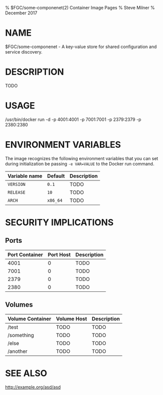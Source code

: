 % $FGC/some-componenet(2) Container Image Pages
% Steve Milner
% December 2017

# NAME
$FGC/some-componenet - A key-value store for shared configuration and service discovery.

# DESCRIPTION
TODO


# USAGE
/usr/bin/docker run -d -p 4001:4001 -p 7001:7001 -p 2379:2379 -p 2380:2380

# ENVIRONMENT VARIABLES

The image recognizes the following environment variables that you can set
during initialization be passing `-e VAR=VALUE` to the Docker run command.

|     Variable name        | Default |      Description                                           |
| :----------------------- | ------- | ---------------------------------------------------------- |
| `VERSION` | `0.1`   | TODO |
| `RELEASE` | `10`   | TODO |
| `ARCH` | `x86_64`   | TODO |


# SECURITY IMPLICATIONS

## Ports
|     Port Container | Port Host  |       Description             |
| :----------------- | -----------|-------------------------------|
| 4001 | 0 | TODO |
| 7001 | 0 | TODO |
| 2379 | 0 | TODO |
| 2380 | 0 | TODO |



## Volumes
|     Volume Container | Volume Host  |       Description             |
| :----------------- | -----------|-------------------------------|
| /test | TODO | TODO |
| /something | TODO | TODO |
| /else | TODO | TODO |
| /another | TODO | TODO |



# SEE ALSO
http://example.org/asd/asd
